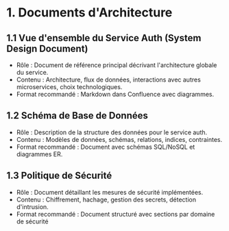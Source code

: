 # 1. Documents d'Architecture
## 1.1 Vue d'ensemble du Service Auth (System Design Document)
- Rôle : Document de référence principal décrivant l'architecture globale du service.
- Contenu : Architecture, flux de données, interactions avec autres microservices, choix technologiques.
- Format recommandé : Markdown dans Confluence avec diagrammes.
## 1.2 Schéma de Base de Données
- Rôle : Description de la structure des données pour le service auth.
- Contenu : Modèles de données, schémas, relations, indices, contraintes.
- Format recommandé : Document avec schémas SQL/NoSQL et diagrammes ER.
## 1.3 Politique de Sécurité
- Rôle : Document détaillant les mesures de sécurité implémentées.
- Contenu : Chiffrement, hachage, gestion des secrets, détection d'intrusion.
- Format recommandé : Document structuré avec sections par domaine de sécurité